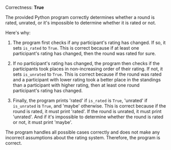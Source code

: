 Correctness: **True**

The provided Python program correctly determines whether a round is rated, unrated, or it's impossible to determine whether it is rated or not. 

Here's why:

1. The program first checks if any participant's rating has changed. If so, it sets `is_rated` to `True`. This is correct because if at least one participant's rating has changed, then the round was rated for sure.

2. If no participant's rating has changed, the program then checks if the participants took places in non-increasing order of their rating. If not, it sets `is_unrated` to `True`. This is correct because if the round was rated and a participant with lower rating took a better place in the standings than a participant with higher rating, then at least one round participant's rating has changed.

3. Finally, the program prints 'rated' if `is_rated` is `True`, 'unrated' if `is_unrated` is `True`, and 'maybe' otherwise. This is correct because if the round is rated, it must print 'rated'. If the round is unrated, it must print 'unrated'. And if it's impossible to determine whether the round is rated or not, it must print 'maybe'.

The program handles all possible cases correctly and does not make any incorrect assumptions about the rating system. Therefore, the program is correct.